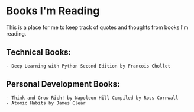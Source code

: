 # Books I'm Reading

This is a place for me to keep track of quotes and thoughts from books I'm reading. 

## Technical Books: 

    - Deep Learning with Python Second Edition by Francois Chollet

## Personal Development Books: 

    - Think and Grow Rich! by Napoleon Hill Compiled by Ross Cornwall 
    - Atomic Habits by James Clear
